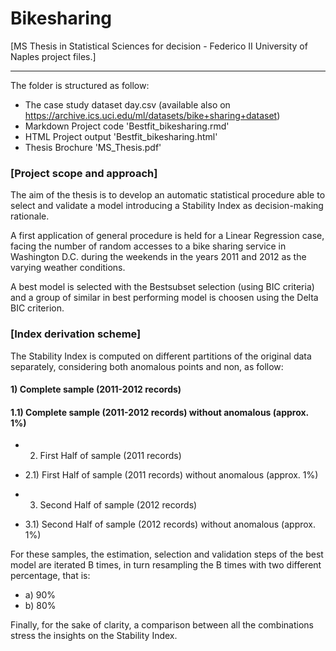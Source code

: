 # Bikesharing

[MS Thesis in Statistical Sciences for decision - Federico II University of Naples project files.]
****************************************************************************************************************

The folder is structured as follow:

- The case study dataset day.csv (available also on https://archive.ics.uci.edu/ml/datasets/bike+sharing+dataset) 
- Markdown Project code 'Bestfit_bikesharing.rmd' 
- HTML Project output 'Bestfit_bikesharing.html'
- Thesis Brochure 'MS_Thesis.pdf'

### [Project scope and approach]

The aim of the thesis is to develop an automatic statistical procedure able to select and validate a model introducing a Stability Index as decision-making rationale. 

A first application of general procedure is held for a Linear Regression case, facing the number of random accesses to a bike sharing service in Washington D.C. during the weekends in the years 2011 and 2012 as the varying weather conditions. 

A best model is selected with the Bestsubset selection (using BIC criteria) and a group of similar in best performing model is choosen using the Delta BIC criterion.

### [Index derivation scheme]

The Stability Index is computed on different partitions of the original data separately, considering both anomalous points and non, as follow: 

#### 1) Complete sample (2011-2012 records) 
#### 1.1) Complete sample (2011-2012 records) without anomalous (approx. 1%)

- 2) First Half of sample (2011 records)  
- 2.1) First Half of sample (2011 records) without anomalous (approx. 1%)

- 3) Second Half of sample (2012 records)  
- 3.1) Second Half of sample (2012 records) without anomalous (approx. 1%)

For these samples, the estimation, selection and validation steps of the best model are iterated B times, in turn resampling the B times with two different percentage, that is: 

- a) 90% 
- b) 80%

Finally, for the sake of clarity, a comparison between all the combinations stress the insights on the Stability Index.   



